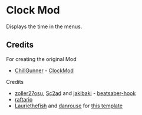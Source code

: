 # Clock Mod

Displays the time in the menus.

## Credits

For creating the original Mod
* [ChillGunner](https://github.com/ChillGunner) - [ClockMod](https://github.com/ChillGunner/ClockMod)

Credits

* [zoller27osu](https://github.com/zoller27osu), [Sc2ad](https://github.com/Sc2ad) and [jakibaki](https://github.com/jakibaki) - [beatsaber-hook](https://github.com/sc2ad/beatsaber-hook)
* [raftario](https://github.com/raftario) 
* [Lauriethefish](https://github.com/Lauriethefish) and [danrouse](https://github.com/danrouse) for [this template](https://github.com/Lauriethefish/quest-mod-template)
